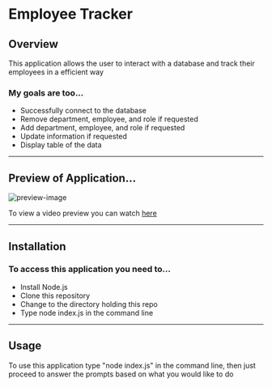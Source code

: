 # Employee Tracker

## Overview

This application allows the user to interact with a database and track their employees in a efficient way

### My goals are too...

* Successfully connect to the database
* Remove department, employee, and role if requested
* Add department, employee, and role if requested
* Update information if requested
* Display table of the data

---

## Preview of Application...

![preview-image](https://user-images.githubusercontent.com/105886307/199890679-94e7bb1a-b618-4dfb-9980-e4558ea080e1.png)

To view a video preview you can watch [here](https://drive.google.com/file/d/1XvWVNQ7F9ZzmV36y8qJWZ80f9O6pQM97/view)

---

## Installation

### To access this application you need to...

* Install Node.js
* Clone this repository
* Change to the directory holding this repo
* Type node index.js in the command line

___

## Usage

To use this application type "node index.js" in the command line, then just proceed to answer the prompts based on what you would like to do
